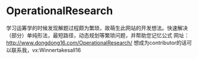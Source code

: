 # OperationalResearch
学习运筹学的时候发现解题过程颇为繁琐，故萌生此网站的开发想法。快速解决（部分）单纯形法，最短路径，动态规划等繁琐问题，并帮助您记忆公式
网址：http://www.dongdong16.com/OperationalResearch/
想成为contributor的话可以联系我，vx:Winnertakesall16
